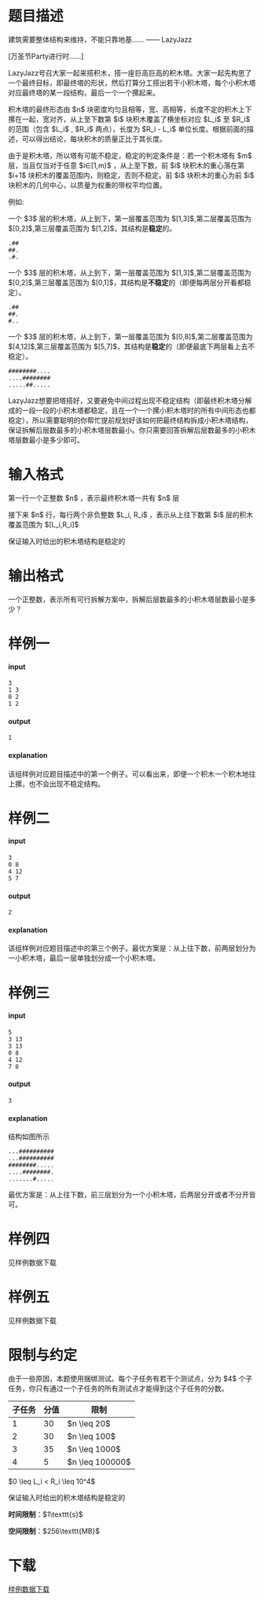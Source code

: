 # 题目描述

<p>建筑需要整体结构来维持，不能只靠地基…… —— LazyJazz</p>
<p>[万圣节Party进行时……]</p>
<p>LazyJazz号召大家一起来搭积木，搭一座巨高巨高的积木塔。大家一起先构思了一个最终目标，即最终塔的形状，然后打算分工搭出若干小积木塔，每个小积木塔对应最终塔的某一段结构，最后一个一个摞起来。</p>
<p>积木塔的最终形态由 $n$ 块密度均匀且相等，宽、高相等，长度不定的积木上下摞在一起，宽对齐，从上至下数第 $i$ 块积木覆盖了横坐标对应 $L_i$ 至 $R_i$ 的范围（包含 $L_i$ , $R_i$ 两点），长度为 $R_i - L_i$ 单位长度。根据前面的描述，可以得出结论，每块积木的质量正比于其长度。</p>
<p>由于是积木塔，所以塔有可能不稳定，稳定的判定条件是：若一个积木塔有 $m$ 层，当且仅当对于任意 $i∈[1,m)$ ，从上至下数，前 $i$ 块积木的重心落在第 $i+1$ 块积木的覆盖范围内，则稳定，否则不稳定。前 $i$ 块积木的重心为前 $i$ 块积木的几何中心，以质量为权重的带权平均位置。</p>
<p>例如:</p>
<p>一个 $3$ 层的积木塔，从上到下，第一层覆盖范围为 $[1,3]$,第二层覆盖范围为 $[0,2]$,第三层覆盖范围为 $[1,2]$，其结构是<strong>稳定</strong>的。</p>
<pre><code>.##
##.
.#.</code></pre>
<p>一个 $3$ 层的积木塔，从上到下，第一层覆盖范围为 $[1,3]$,第二层覆盖范围为 $[0,2]$,第三层覆盖范围为 $[0,1]$，其结构是<strong>不稳定</strong>的（即便每两层分开看都稳定）。</p>
<pre><code>.##
##.
#..</code></pre>
<p>一个 $3$ 层的积木塔，从上到下，第一层覆盖范围为 $[0,8]$,第二层覆盖范围为 $[4,12]$,第三层覆盖范围为 $[5,7]$，其结构是<strong>稳定</strong>的（即便最底下两层看上去不稳定）。</p>
<pre><code>########....
....########
.....##.....</code></pre>
<p>LazyJazz想要把塔搭好，又要避免中间过程出现不稳定结构（即最终积木塔分解成的一段一段的小积木塔都稳定，且在一个一个摞小积木塔时的所有中间形态也都稳定），所以需要聪明的你帮忙提前规划好该如何把最终结构拆成小积木塔结构，保证拆解后层数最多的小积木塔层数最小。你只需要回答拆解后层数最多的小积木塔层数最小是多少即可。</p>

# 输入格式


<p>第一行一个正整数 $n$ ，表示最终积木塔一共有 $n$ 层</p>
<p>接下来 $n$ 行，每行两个非负整数 $L_i, R_i$ ，表示从上往下数第 $i$ 层的积木覆盖范围为 $[L_i,R_i]$</p>
<p>保证输入时给出的积木塔结构是稳定的</p>

# 输出格式


<p>一个正整数，表示所有可行拆解方案中，拆解后层数最多的小积木塔层数最小是多少？</p>

# 样例一


<h4>input</h4>
<pre><code>3
1 3
0 2
1 2</code></pre>
<h4>output</h4>
<pre><code>1</code></pre>
<h4>explanation</h4>
<p>该组样例对应题目描述中的第一个例子。可以看出来，即便一个积木一个积木地往上摞，也不会出现不稳定结构。</p>

# 样例二


<h4>input</h4>
<pre><code>3
0 8
4 12
5 7</code></pre>
<h4>output</h4>
<pre><code>2</code></pre>
<h4>explanation</h4>
<p>该组样例对应题目描述中的第三个例子。最优方案是：从上往下数，前两层划分为一小积木塔，最后一层单独划分成一个小积木塔。</p>

# 样例三


<h4>input</h4>
<pre><code>5
3 13
3 13
0 8
4 12
7 8</code></pre>
<h4>output</h4>
<pre><code>3</code></pre>
<h4>explanation</h4>
<p>结构如图所示</p>
<pre><code>...##########
...##########
########.....
....########.
.......#.....</code></pre>
<p>最优方案是：从上往下数，前三层划分为一个小积木塔，后两层分开或者不分开皆可。</p>

# 样例四


<p>见样例数据下载</p>

# 样例五


<p>见样例数据下载</p>

# 限制与约定


<p>由于一些原因，本题使用捆绑测试。每个子任务有若干个测试点，分为 $4$ 个子任务，你只有通过一个子任务的所有测试点才能得到这个子任务的分数。</p>
<table class="table table-bordered table-text-center table-vertical-middle"><thead><tr><th>子任务</th><th>分值</th><th>限制</th></tr></thead><tbody><tr><td>1</td><td>30</td><td>$n \leq 20$</td></tr><tr><td>2</td><td>30</td><td>$n \leq 100$</td></tr><tr><td>3</td><td>35</td><td>$n \leq 1000$</td></tr><tr><td>4</td><td>5</td><td>$n \leq 100000$</td></tr></tbody></table><p>$0 \leq L_i &lt; R_i \leq 10^4$</p>
<p>保证输入时给出的积木塔结构是稳定的</p>
<p><strong>时间限制</strong>：$1\texttt{s}$</p>
<p><strong>空间限制</strong>：$256\texttt{MB}$</p>

# 下载


<p><a href="http://uoj.ac/download.php?type=problem&amp;id=423">样例数据下载</a></p>
